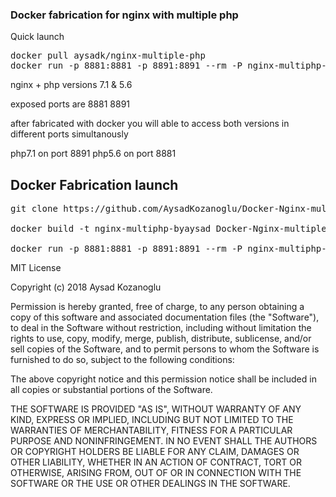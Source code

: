 

###  Docker fabrication for  nginx with multiple php ###

Quick launch

<pre>
docker pull aysadk/nginx-multiple-php
docker run -p 8881:8881 -p 8891:8891 --rm -P nginx-multiphp-byaysad
</pre>

nginx +  php versions 7.1 & 5.6

exposed ports are 8881 8891

after fabricated with docker you will able to access both versions in different ports simultanously

php7.1 on port 8891
php5.6 on port 8881

## Docker Fabrication launch ##
<pre>
git clone https://github.com/AysadKozanoglu/Docker-Nginx-multiple-PHP.git 

docker build -t nginx-multiphp-byaysad Docker-Nginx-multiple-PHP

docker run -p 8881:8881 -p 8891:8891 --rm -P nginx-multiphp-byaysad
</pre>



MIT License

Copyright (c) 2018 Aysad Kozanoglu


Permission is hereby granted, free of charge, to any person obtaining a copy
of this software and associated documentation files (the "Software"), to deal
in the Software without restriction, including without limitation the rights
to use, copy, modify, merge, publish, distribute, sublicense, and/or sell
copies of the Software, and to permit persons to whom the Software is
furnished to do so, subject to the following conditions:

The above copyright notice and this permission notice shall be included in all
copies or substantial portions of the Software.

THE SOFTWARE IS PROVIDED "AS IS", WITHOUT WARRANTY OF ANY KIND, EXPRESS OR
IMPLIED, INCLUDING BUT NOT LIMITED TO THE WARRANTIES OF MERCHANTABILITY,
FITNESS FOR A PARTICULAR PURPOSE AND NONINFRINGEMENT. IN NO EVENT SHALL THE
AUTHORS OR COPYRIGHT HOLDERS BE LIABLE FOR ANY CLAIM, DAMAGES OR OTHER
LIABILITY, WHETHER IN AN ACTION OF CONTRACT, TORT OR OTHERWISE, ARISING FROM,
OUT OF OR IN CONNECTION WITH THE SOFTWARE OR THE USE OR OTHER DEALINGS IN THE
SOFTWARE.

